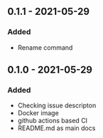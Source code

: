 ## 0.1.1 - 2021-05-29
### Added
- Rename command

## 0.1.0 - 2021-05-29
### Added
- Checking issue descripton
- Docker image
- github actions based CI
- README.md as main docs